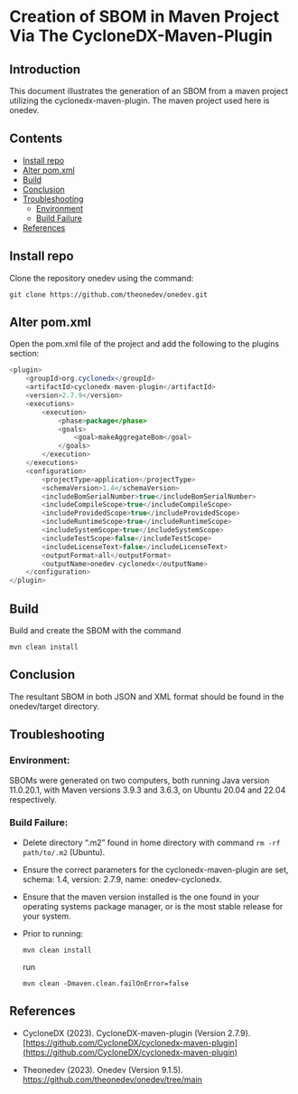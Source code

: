 # Creation of SBOM in Maven Project Via The CycloneDX-Maven-Plugin

## Introduction

This document illustrates the generation of an SBOM from a maven project utilizing the cyclonedx-maven-plugin. The maven project used here is onedev.

## Contents
* [Install repo](#install-repo)
* [Alter pom.xml](#alter-pomxml)
* [Build](#build)
* [Conclusion](#conclusion)
* [Troubleshooting](#troubleshooting)
    * [Environment](#environment)
    * [Build Failure](#build-failure)
* [References](#references)

## Install repo

Clone the repository onedev using the command:

```git clone https://github.com/theonedev/onedev.git```

## Alter pom.xml

Open the pom.xml file of the project and add the following to the plugins section:

```java
<plugin>
    <groupId>org.cyclonedx</groupId>
    <artifactId>cyclonedx-maven-plugin</artifactId>
    <version>2.7.9</version>
    <executions>
        <execution>
            <phase>package</phase>
            <goals>
                <goal>makeAggregateBom</goal>
            </goals>
        </execution>
    </executions>
    <configuration>
        <projectType>application</projectType>
        <schemaVersion>1.4</schemaVersion>
        <includeBomSerialNumber>true</includeBomSerialNumber>
        <includeCompileScope>true</includeCompileScope>
        <includeProvidedScope>true</includeProvidedScope>
        <includeRuntimeScope>true</includeRuntimeScope>
        <includeSystemScope>true</includeSystemScope>
        <includeTestScope>false</includeTestScope>
        <includeLicenseText>false</includeLicenseText>
        <outputFormat>all</outputFormat>
        <outputName>onedev-cyclonedx</outputName>
    </configuration>
</plugin>
```

## Build

Build and create the SBOM with the command


```mvn clean install```

## Conclusion

The resultant SBOM in both JSON and XML format should be found in the onedev/target directory.


## Troubleshooting

### Environment:

SBOMs were generated on two computers, both running Java version 11.0.20.1, with Maven versions 3.9.3 and 3.6.3, on Ubuntu 20.04 and 22.04 respectively.

### Build Failure:

* Delete directory “.m2” found in home directory with command 
```rm -rf path/to/.m2```
  (Ubuntu).

* Ensure the correct parameters for the cyclonedx-maven-plugin are set, schema: 1.4, version: 2.7.9, name: onedev-cyclonedx. 

* Ensure that the maven version installed is the one found in your operating systems package manager, or is the most stable release for your system.

* Prior to running:

    ```mvn clean install```

    run


    ```mvn clean -Dmaven.clean.failOnError=false```



## References

* CycloneDX (2023). CycloneDX-maven-plugin (Version 2.7.9). [https://github.com/CycloneDX/cyclonedx-maven-plugin](https://github.com/CycloneDX/cyclonedx-maven-plugin)

* Theonedev (2023). Onedev (Version 9.1.5). https://github.com/theonedev/onedev/tree/main 

